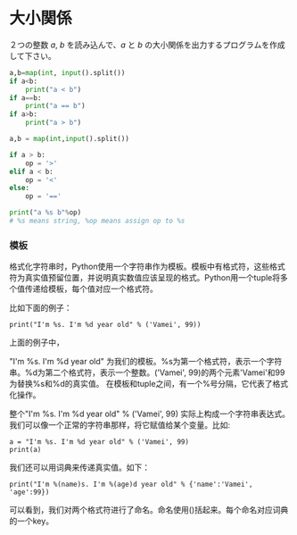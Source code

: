 # 大小関係



２つの整数 *a*, *b* を読み込んで、*a* と *b* の大小関係を出力するプログラムを作成して下さい。

```python
a,b=map(int, input().split())
if a<b:
    print("a < b")
if a==b:
    print("a == b")
if a>b:
    print("a > b")
```

```python
a,b = map(int,input().split())

if a > b:
    op = '>'
elif a < b:
    op = '<'
else:
    op = '=='

print("a %s b"%op)
# %s means string, %op means assign op to %s
```

### 模板

格式化字符串时，Python使用一个字符串作为模板。模板中有格式符，这些格式符为真实值预留位置，并说明真实数值应该呈现的格式。Python用一个tuple将多个值传递给模板，每个值对应一个格式符。

比如下面的例子：

```
print("I'm %s. I'm %d year old" % ('Vamei', 99))
```

上面的例子中，

"I'm %s. I'm %d year old" 为我们的模板。%s为第一个格式符，表示一个字符串。%d为第二个格式符，表示一个整数。('Vamei', 99)的两个元素'Vamei'和99为替换%s和%d的真实值。
在模板和tuple之间，有一个%号分隔，它代表了格式化操作。

整个"I'm %s. I'm %d year old" % ('Vamei', 99) 实际上构成一个字符串表达式。我们可以像一个正常的字符串那样，将它赋值给某个变量。比如:

```
a = "I'm %s. I'm %d year old" % ('Vamei', 99)
print(a)
```

 

我们还可以用词典来传递真实值。如下：

```
print("I'm %(name)s. I'm %(age)d year old" % {'name':'Vamei', 'age':99})
```

可以看到，我们对两个格式符进行了命名。命名使用()括起来。每个命名对应词典的一个key。